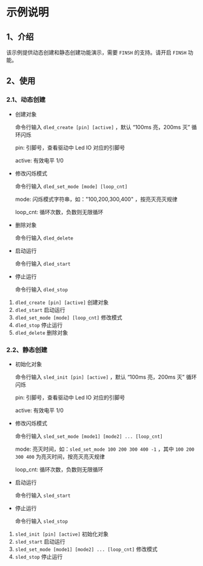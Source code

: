 # 示例说明

## 1、介绍

该示例提供动态创建和静态创建功能演示，需要 `FINSH` 的支持。请开启 `FINSH` 功能。

## 2、使用

### 2.1、动态创建

- 创建对象

  命令行输入 `dled_create [pin] [active]` ，默认 “100ms 亮，200ms 灭” 循环闪烁

  pin: 引脚号，查看驱动中 Led IO 对应的引脚号

  active: 有效电平 1/0

- 修改闪烁模式

  命令行输入 `dled_set_mode [mode] [loop_cnt]`

  mode: 闪烁模式字符串，如："100,200,300,400" ，按亮灭亮灭规律

  loop_cnt: 循环次数，负数则无限循环

- 删除对象

  命令行输入 `dled_delete`

- 启动运行

  命令行输入 `dled_start`

- 停止运行

  命令行输入 `dled_stop`

1. `dled_create [pin] [active]` 创建对象
2. `dled_start` 启动运行
3. `dled_set_mode [mode] [loop_cnt]` 修改模式
4. `dled_stop` 停止运行
5. `dled_delete` 删除对象

### 2.2、静态创建

- 初始化对象

  命令行输入 `sled_init [pin] [active]` ，默认 “100ms 亮，200ms 灭” 循环闪烁

  pin: 引脚号，查看驱动中 Led IO 对应的引脚号

  active: 有效电平 1/0

- 修改闪烁模式

  命令行输入 `sled_set_mode [mode1] [mode2] ... [loop_cnt]`

  mode: 亮灭时间，如：`sled_set_mode 100 200 300 400 -1` ，其中 `100 200 300 400` 为亮灭时间，按亮灭亮灭规律

  loop_cnt: 循环次数，负数则无限循环

- 启动运行

  命令行输入 `sled_start`

- 停止运行

  命令行输入 `sled_stop`

1. `sled_init [pin] [active]` 初始化对象
2. `sled_start` 启动运行
3. `sled_set_mode [mode1] [mode2] ... [loop_cnt]` 修改模式
4. `sled_stop` 停止运行
